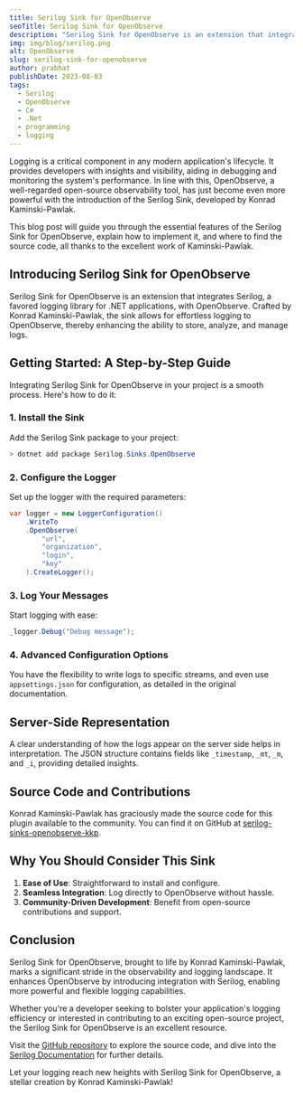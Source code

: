 ```yaml
---
title: Serilog Sink for OpenObserve
seoTitle: Serilog Sink for OpenObserve
description: "Serilog Sink for OpenObserve is an extension that integrates Serilog, a favored logging library for .NET applications, with OpenObserve. Crafted by Konrad Kaminski-Pawlak, the sink allows for effortless logging to OpenObserve, thereby enhancing the ability to store, analyze, and manage logs."
img: img/blog/serilog.png
alt: OpenObserve
slug: serilog-sink-for-openobserve
author: prabhat
publishDate: 2023-08-03
tags:
  - Serilog
  - OpenObserve
  - C#
  - .Net
  - programming
  - logging
---
```



Logging is a critical component in any modern application's lifecycle. It provides developers with insights and visibility, aiding in debugging and monitoring the system's performance. In line with this, OpenObserve, a well-regarded open-source observability tool, has just become even more powerful with the introduction of the Serilog Sink, developed by Konrad Kaminski-Pawlak.

This blog post will guide you through the essential features of the Serilog Sink for OpenObserve, explain how to implement it, and where to find the source code, all thanks to the excellent work of Kaminski-Pawlak.

## Introducing Serilog Sink for OpenObserve

Serilog Sink for OpenObserve is an extension that integrates Serilog, a favored logging library for .NET applications, with OpenObserve. Crafted by Konrad Kaminski-Pawlak, the sink allows for effortless logging to OpenObserve, thereby enhancing the ability to store, analyze, and manage logs.

## Getting Started: A Step-by-Step Guide

Integrating Serilog Sink for OpenObserve in your project is a smooth process. Here's how to do it:

### 1. **Install the Sink**

Add the Serilog Sink package to your project:

```powershell
> dotnet add package Serilog.Sinks.OpenObserve
```

### 2. **Configure the Logger**

Set up the logger with the required parameters:

```csharp
var logger = new LoggerConfiguration()
    .WriteTo
    .OpenObserve(
        "url",
        "organization",
        "login",
        "key"
    ).CreateLogger();
```

### 3. **Log Your Messages**

Start logging with ease:

```csharp
_logger.Debug("Debug message");
```

### 4. **Advanced Configuration Options**

You have the flexibility to write logs to specific streams, and even use `appsettings.json` for configuration, as detailed in the original documentation.

## Server-Side Representation

A clear understanding of how the logs appear on the server side helps in interpretation. The JSON structure contains fields like `_timestamp`, `_mt`, `_m`, and `_i`, providing detailed insights.

## Source Code and Contributions

Konrad Kaminski-Pawlak has graciously made the source code for this plugin available to the community. You can find it on GitHub at [serilog-sinks-openobserve-kkp](https://github.com/konradkaminski/serilog-sinks-openobserve-kkp/).

## Why You Should Consider This Sink

1. **Ease of Use**: Straightforward to install and configure.
2. **Seamless Integration**: Log directly to OpenObserve without hassle.
3. **Community-Driven Development**: Benefit from open-source contributions and support.

## Conclusion

Serilog Sink for OpenObserve, brought to life by Konrad Kaminski-Pawlak, marks a significant stride in the observability and logging landscape. It enhances OpenObserve by introducing integration with Serilog, enabling more powerful and flexible logging capabilities.

Whether you're a developer seeking to bolster your application's logging efficiency or interested in contributing to an exciting open-source project, the Serilog Sink for OpenObserve is an excellent resource.

Visit the [GitHub repository](https://github.com/konradkaminski/serilog-sinks-openobserve-kkp/) to explore the source code, and dive into the [Serilog Documentation](https://github.com/serilog/serilog/wiki) for further details.

Let your logging reach new heights with Serilog Sink for OpenObserve, a stellar creation by Konrad Kaminski-Pawlak!
